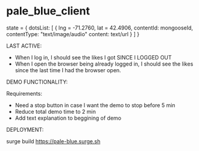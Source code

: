 # pale_blue_client


state = {
	dotsList: [
		{
    	lng = -71.2760,
    	lat = 42.4906,
    	contentId: mongooseId,
			contentType: "text/image/audio"
			content: text/url
		}
	]
}

LAST ACTIVE:

- When I log in, I should see the likes I got SINCE I LOGGED OUT
- When I open the browser being already logged in, I should see the likes since the last time I had the browser open.

DEMO FUNCTIONALITY:


Requirements:

- Need a stop button in case I want the demo to stop before 5 min
- Reduce total demo time to 2 min
- Add text explanation to beggining of demo



DEPLOYMENT:

surge build https://pale-blue.surge.sh